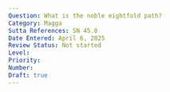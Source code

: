 ```yaml
---
Question: What is the noble eightfold path?
Category: Magga
Sutta References: SN 45.8
Date Entered: April 6, 2025
Review Status: Not started
Level: 
Priority: 
Number: 
Draft: true
---
```

